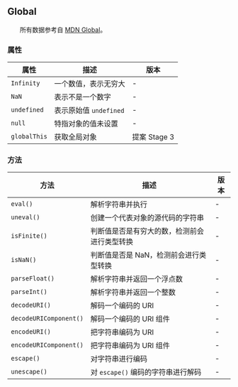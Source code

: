 ## Global

&emsp;&emsp;所有数据参考自 [MDN Global](https://developer.mozilla.org/zh-CN/docs/Web/JavaScript/Reference/Global_Objects)。

### 属性

|属性|描述|版本|
|-|-|-|
|`Infinity`|一个数值，表示无穷大|-|
|`NaN`|表示不是一个数字|-|
|`undefined`|表示原始值 `undefined`|-|
|`null`|特指对象的值未设置|-|
|`globalThis`|获取全局对象|提案 Stage 3|-|

### 方法

|方法|描述|版本|
|-|-|-|
|`eval()`|解析字符串并执行|-|
|`uneval()`|创建一个代表对象的源代码的字符串|-|
|`isFinite()`|判断值是否是有穷大的数，检测前会进行类型转换|-|
|`isNaN()`|判断值是否是 NaN，检测前会进行类型转换|-|
|`parseFloat()`|解析字符串并返回一个浮点数|-|
|`parseInt()`|解析字符串并返回一个整数|-|
|`decodeURI()`|解码一个编码的 URI|-|
|`decodeURIComponent()`|解码一个编码的 URI 组件|-|
|`encodeURI()`|把字符串编码为 URI|-|
|`encodeURIComponent()`|把字符串编码为 URI 组件|-|
|`escape()`|对字符串进行编码|-|
|`unescape()`|对 `escape()` 编码的字符串进行解码|-|
